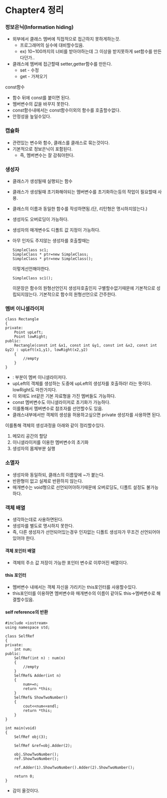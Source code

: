 # Chapter4 정리

### 정보은닉(Information hiding)

- 외부에서 클래스 멤버에 직접적으로 접근하지 못하게하는것.
    - 프로그래머의 실수에 대비할수있음.
    - ex) 10~100까지의 너비를 받아야하는데 그 이상을 받지못하게 set함수를 만든다던가..
- 클래스에 멤버에 접근할때 setter,getter함수를 만든다.
    - set - 수정
    - get - 가져오기

const함수
- 함수 뒤에 const를 붙이면 된다.
- 멤버변수의 값을 바꾸지 못한다.
- const함수내에서는 const함수이외의 함수를 호출할수없다.
- 안정성을 높일수있다.

### 캡슐화
- 관련있는 변수와 함수, 클래스를 클래스로 묶는것이다.
- 기본적으로 정보은닉이 포함된다.
    - 즉, 멤버변수는 잘 감춰야한다.


### 생성자
- 클래스가 생성될때 실행되는 함수
- 클래스가 생성될때 초기화해야되는 멤버변수를 초기화하는등의 작업이 필요할때 사용.
- 클래스의 이름과 동일한 함수를 작성하면됨.(단, 리턴형은 명시하지않는다.)
- 생성자도 오버로딩이 가능하다.
- 생성자의 매개변수도 디폴트 값 지정이 가능하다.
- 아무 인자도 주지않는 생성자를 호출할때는
    ```
    SimpleClass sc1;
    SimpleClass * ptr=new SimpleClass;
    SimpleClass * ptr=new SimpleClass();
    ```
    이렇게선언해야한다.

    `SimpleClass sc1();`

    이문장은 함수의 원형선언인지 생성자호출인지 구별할수없기때문에 기본적으로 성립되지않는다. 기본적으로 함수의 원형선언으로 간주한다.

### 멤버 이니셜라이저
```
class Rectangle
{
private:
    Point upLeft;
    Point lowRight;
public:
    Rectangle(const int &x1, const int &y1, const int &x2, const int &y2) : upLeft(x1,y1), lowRight(x2,y2)
    {
        //empty
    }
}
```
- : 부분이 멤버 이니셜라이저다.
- upLeft의 객체를 생성하는 도중에 upLeft의 생성자를 호출하라! 라는 뜻이다. lowRight도 마찬가지다.
- 이 외에도 int같은 기본 자료형을 가진 멤버들도 가능하다.
- const 멤버변수도 이니셜라이저로 초기화가 가능하다.
- 이를통해서 멤버변수로 참조자를 선언할수도 있음.
- 클래스내부에서만 객체의 생성을 허용하고싶으면 private 생성자를 사용하면 된다.


이를통해 객체의 생성과정을 아래와 같이 정리할수있다.
1. 메모리 공간의 할당
2. 이니셜라이저를 이용한 멤버변수의 초기화
3. 생성자의 몸체부분 실행

### 소멸자

- 생성자와 동일하되, 클래스의 이름앞에 ~가 붙는다.
- 반환형이 없고 실제로 반환하지 않는다.
- 매개변수는 void형으로 선언되어야하기때문에 오버로딩도, 디폴트 설정도 불가능하다.

### 객체 배열
- 생각하는데로 사용하면된다.
- 생성자를 별도로 명시하지 못한다.
- 즉, 다른 생성자가 선언되어있는경우 인자없는 디폴트 생성자가 무조건 선언되어야 있어야 한다.


#### 객체 포인터 배열
- 객체의 주소 값 저장이 가능한 포인터 변수로 이루어진 배열이다.

#### this 포인터

- 멤버변수 내에서는 객체 자신을 가리키는 this포인터를 사용할수있다.
- this포인터를 이용하면 멤버변수와 매개변수의 이름이 같아도 this->멤버변수로 해결할수있음.

#### self reference의 반환

```
#include <iostream>
using namespace std;

class SelfRef
{
private:
    int num;
public:
    SelfRef(int n) : num(n)
    {
        //empty
    }
    SelfRef& Adder(int n)
    {
        num+=n;
        return *this;
    }
    SelfRef& ShowTwoNumber()
    {
        cout<<num<<endl;
        return *this;
    }
}

int main(void)
{
    SelfRef obj(3);

    SelfRef &ref=obj.Adder(2);

    obj.ShowTwoNumber();
    ref.ShowTwoNumber();

    ref.Adder(1).ShowTwoNumber().Adder(2).ShowTwoNumber();

    return 0;
}
```
- 감이 올것이다.
